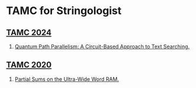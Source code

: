 # TAMC for Stringologist
## [TAMC 2024](https://dblp.org/db/conf/tamc/tamc2024.html)
  1. [Quantum Path Parallelism: A Circuit-Based Approach to Text Searching.](https://doi.org/10.1007/978-981-97-2340-9_21)  
  
## [TAMC 2020](https://dblp.org/db/conf/tamc/tamc2020.html)
  1. [Partial Sums on the Ultra-Wide Word RAM.](https://doi.org/10.1007/978-3-030-59267-7_2)  
  